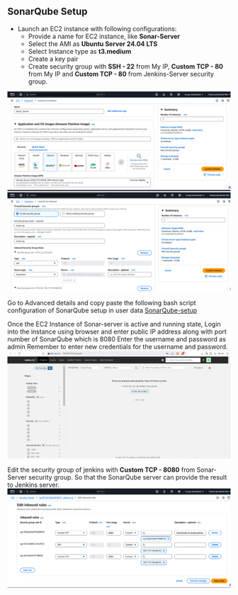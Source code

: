 ## SonarQube Setup 
- Launch an EC2 instance with following configurations:  
  - Provide a name for EC2 instance, like __Sonar-Server__ 
  - Select the AMI as __Ubuntu Server 24.04 LTS__
  - Select Instance type as __t3.medium__
  - Create a key pair
  - Create security group with __SSH - 22__ from My IP, __Custom TCP - 80__ from My IP and __Custom TCP - 80__ from Jenkins-Server security group.

![Sonar-setup](https://github.com/Kizhakkekkara-Vishnu-Vijayan/Jenkins-CI-CD-Pipeline/blob/master/Jenkins-SS-ALL/Sonar-1.png)
![Sonar-setup](https://github.com/Kizhakkekkara-Vishnu-Vijayan/Jenkins-CI-CD-Pipeline/blob/master/Jenkins-SS-ALL/Sonar-2.png)

Go to Advanced details and copy paste the following bash script configuration of SonarQube setup in user data 
[SonarQube-setup](https://github.com/Kizhakkekkara-Vishnu-Vijayan/Jenkins-CI-CD-Pipeline/blob/master/SonarQube/SonarQube-Setup.sh)


Once the EC2 Instance of Sonar-server is active and running state, Login into the instance using browser and enter public IP address along with port number of SonarQube which is 8080
Enter the username and password as admin
Remember to enter new credentials for the username and password.
![Sonar-setup](https://github.com/Kizhakkekkara-Vishnu-Vijayan/Jenkins-CI-CD-Pipeline/blob/master/Jenkins-SS-ALL/Sonar-4.png)

Edit the security group of jenkins with __Custom TCP - 8080__ from Sonar-Server security group. So that the SonarQube server can provide the result to Jenkins server.
![Sonar-setup](https://github.com/Kizhakkekkara-Vishnu-Vijayan/Jenkins-CI-CD-Pipeline/blob/master/Jenkins-SS-ALL/Sonar-5.png) 
